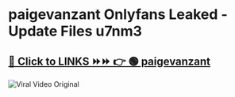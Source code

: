 
 # paigevanzant Onlyfans Leaked - Update Files u7nm3

## <h2><a href="https://clipsfans.com/paigevanzant&ref=git">🔗 Click to LINKS ⏩⏩ 👉 🟢 paigevanzant </a></h2>

<a href="https://clipsfans.com/paigevanzant&ref=git" rel="nofollow" data-target="animated-image.originalLink"><img src="https://i.ibb.co.com/xMMVF88/686577567.gif" alt="Viral Video Original" style="max-width: 100%; display: inline-block;" data-target="animated-image.originalImage"></a>

